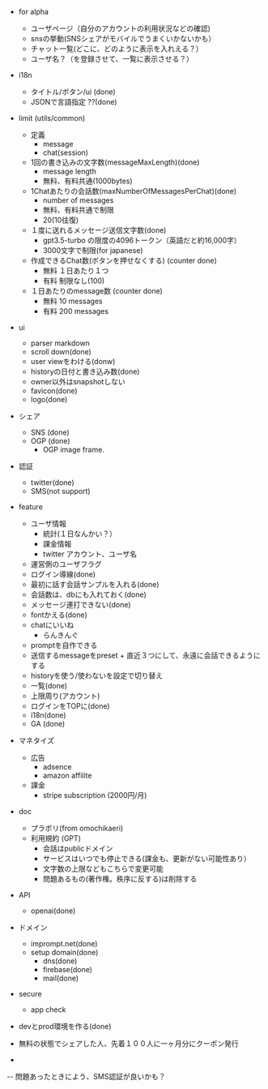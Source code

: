 - for alpha
  - ユーザページ（自分のアカウントの利用状況などの確認)
  - snsの挙動(SNSシェアがモバイルでうまくいかないかも）
  - チャット一覧(どこに、どのように表示を入れえる？）
  - ユーザ名？（を登録させて、一覧に表示させる？）
  
  
- i18n
  - タイトル/ボタン/ui (done)
  - JSONで言語指定 ??(done)
- limit (utils/common)
  - 定義
    - message
    - chat(session)
  - 1回の書き込みの文字数(messageMaxLength)(done)
     - message length
     - 無料、有料共通(1000bytes)
  - 1Chatあたりの会話数(maxNumberOfMessagesPerChat)(done)
     - number of messages
     - 無料、有料共通で制限
     - 20(10往復)
  - １度に送れるメッセージ送信文字数(done)
     - gpt3.5-turbo の限度の4096トークン（英語だと約16,000字）
     - 3000文字で制限(for japanese)          
  - 作成できるChat数(ボタンを押せなくする) (counter done)
     - 無料 １日あたり１つ
     - 有料 制限なし(100)
  - １日あたりのmessage数 (counter done)
     - 無料 10 messages
     - 有料 200 messages
- ui
  - parser markdown
  - scroll down(done)
  - user viewをわける(donw)
  - historyの日付と書き込み数(done)
  - owner以外はsnapshotしない
  - favicon(done)
  - logo(done)
- シェア
  - SNS  (done)
  - OGP (done)
    - OGP image frame.
- 認証
  - twitter(done)
  - SMS(not support)
- feature
  - ユーザ情報
    - 統計(１日なんかい？）
    - 課金情報
    - twitter アカウント、ユーザ名 
  - 運営側のユーザフラグ
  - ログイン導線(done)
  - 最初に話す会話サンプルを入れる(done)
  - 会話数は、dbにも入れておく(done)
  - メッセージ連打できない(done)
  - fontかえる(done)
  - chatにいいね
    - らんきんぐ
  - promptを自作できる
  - 送信するmessageをpreset + 直近３つにして、永遠に会話できるようにする
  - historyを使う/使わないを設定で切り替え
  - 一覧(done)
  - 上限周り(アカウント)
  - ログインをTOPに(done)
  - i18n(done)
  - GA  (done)
- マネタイズ
  - 広告
    - adsence
    - amazon affilite
  - 課金
    - stripe subscription (2000円/月)
- doc
  - プラポリ(from omochikaeri)
  - 利用規約 (GPT)
    - 会話はpublicドメイン
    - サービスはいつでも停止できる(課金も、更新がない可能性あり）
    - 文字数の上限などもこちらで変更可能
    - 問題あるもの(著作権。秩序に反する)は削除する
- API
  - openai(done)
- ドメイン
  - imprompt.net(done)
  - setup domain(done)
    - dns(done)
    - firebase(done)
    - mail(done)
- secure
  - app check
- devとprod環境を作る(done)
- 無料の状態でシェアした人、先着１００人に一ヶ月分にクーポン発行
- 

--
問題あったときによう、SMS認証が良いかも？
